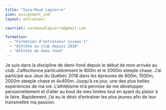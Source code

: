 ```yaml
---
title: "Sara-Maud Lapierre"
icon: assignment_ind
layout: entraineur

courriel: saramaudlapierre@gmail.com

formation:
  - "Formation d’entraîneur niveau 1"
  - "Athlète au club depuis 2016"
  - "Athlète de demi-fond"
---
```


Je suis dans la discipline de demi-fond depuis le début de mon arrivée au club. J’affectionne particulièrement le 800m et le 2000m steeple chase. J’ai participé aux Jeux du Québec 2018 dans les épreuves de 800m, 1500m, 2000m steeple chase et 4x400m. Jusqu’à ce jour, une des plus belles expériences de ma vie. L’athlétisme m’a permise de me développer personnellement et d’aller au bout de mes limites tout en ayant du plaisir à le faire. Rapidement, j’ai eu le désir d’entraîner les plus jeunes afin de leur transmettre ma passion.
